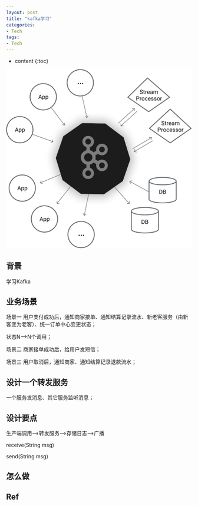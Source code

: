 ```yaml
---
layout: post
title: "kafka学习"
categories: 
- Tech
tags:
- Tech
---
```


* content
{:toc}

![kafka](/css/pics/2019-06-29-kafka.png)

## 背景

学习Kafka

## 业务场景

场景一
用户支付成功后，通知商家接单、通知结算记录流水、新老客服务（由新客变为老客）、统一订单中心变更状态；

状态N-->N个调用；

场景二
商家接单成功后，给用户发短信；

场景三
用户取消后，通知商家、通知结算记录退款流水；

## 设计一个转发服务

一个服务发消息、其它服务监听消息；

## 设计要点

生产端调用-->转发服务-->存储日志-->广播

receive(String msg)

send(String msg)


## 怎么做




## Ref

